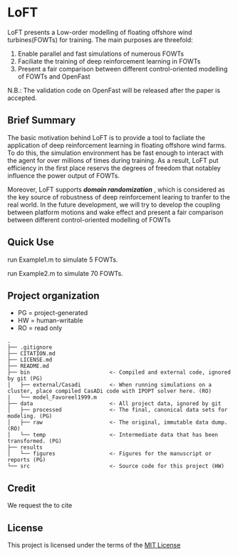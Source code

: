 # LoFT

  LoFT presents a Low-order modelling of floating offshore wind turbines(FOWTs) for training. The main purposes are threefold:
1. Enable parallel and fast simulations of numerous FOWTs
2. Faciliate the training of deep reinforcement learning in FOWTs
3. Present a fair comparison between different control-oriented modelling of FOWTs and  OpenFast

N.B.: The validation code on OpenFast will be released after the paper is accepted.

## Brief Summary
  The basic motivation behind LoFT is to provide a tool to facliate the application of deep reinforcement learning in floating offshore wind farms.  To do this, the simulation environment has be fast enough to interact with the agent for over millions of times during training. As a result, LoFT put efficiency in the first place reservs the degrees of freedom that notabley influence the power output of FOWTs. 
  
  Moreover, LoFT supports **_domain randomization_** , which is considered as the key source of robustness of deep reinforcement learing to tranfer to the real world. In the future development, we will try to develop the coupling between platform motions and wake effect and present a fair comparison between different control-oriented modelling of FOWTs

## Quick Use
run Example1.m to simulate 5 FOWTs.

run Example2.m to simulate 70 FOWTs.

## Project organization
- PG = project-generated
- HW = human-writable
- RO = read only
```
.
├── .gitignore
├── CITATION.md
├── LICENSE.md
├── README.md
├── bin                         <- Compiled and external code, ignored by git (PG)
│   ├── external/Casadi         <- When running simulations on a cluster, place compiled CasADi code with IPOPT solver here. (RO)
|   └── model_Favoreel1999.m    
├── data                        <- All project data, ignored by git
│   ├── processed               <- The final, canonical data sets for modeling. (PG)
│   ├── raw                     <- The original, immutable data dump. (RO)
│   └── temp                    <- Intermediate data that has been transformed. (PG)
├── results         
│   └── figures                 <- Figures for the manuscript or reports (PG)
└── src                         <- Source code for this project (HW)

```
## Credit
We request the to cite 

## License
This project is licensed under the terms of the [MIT License](/LICENSE.md)
